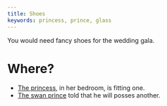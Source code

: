 ```yaml
---
title: Shoes
keywords: princess, prince, glass
---
```


You would need fancy shoes for the wedding gala.

# Where?
 - [The princess](070-princess.md), in her bedroom, is fitting one.
 - [The swan prince](020-swan-prince.md) told that he will posses another.
